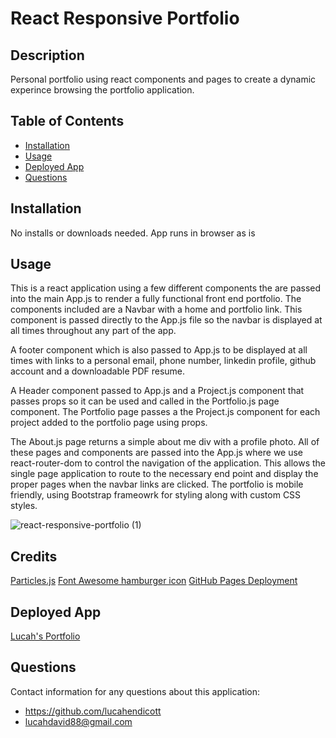 
# React Responsive Portfolio  

## Description  
Personal portfolio using react components and pages to create a dynamic experince browsing the portfolio application.    

## Table of Contents  
* [Installation](#installation)  
* [Usage](#usage)       
* [Deployed App](#deployed-app) 
* [Questions](#questions)  

## Installation  
No installs or downloads needed. App runs in browser as is  

## Usage  
This is a react application using a few different components the are passed into the main App.js to render a fully functional front end portfolio. 
The components included are a Navbar with a home and portfolio link. This component is passed directly to the App.js file so the navbar is displayed at all times throughout any part of the app. 

A footer component which is also passed to App.js to be displayed at all times with links to a personal email, phone number, linkedin profile, github account and a downloadable PDF resume. 

A Header component passed to App.js and a Project.js component that passes props so it can be used and called in the Portfolio.js page component. The Portfolio page passes a the Project.js component for each project added to the portfolio page using props. 

The About.js page returns a simple about me div with a profile photo. All of these pages and components are passed into the App.js where we use react-router-dom to control the navigation of the application. This allows the single page application to route to the necessary end point and display the proper pages when the navbar links are clicked. The portfolio is mobile friendly, using Bootstrap frameowrk for styling along with custom CSS styles.  

![react-responsive-portfolio (1)](https://user-images.githubusercontent.com/70814349/110693459-4eb07300-819c-11eb-9d97-2cad88bf42f1.gif)

## Credits  
[Particles.js](https://www.npmjs.com/package/react-particles-js) 
[Font Awesome hamburger icon](https://fontawesome.com/icons/bars?style=solid) 
[GitHub Pages Deployment](https://create-react-app.dev/docs/deployment/#github-pages) 

## Deployed App
[Lucah's Portfolio](https://lucahendicott.github.io/react-responsive-portfolio/)

## Questions  
Contact information for any questions about this application:
* https://github.com/lucahendicott  
* lucahdavid88@gmail.com  
